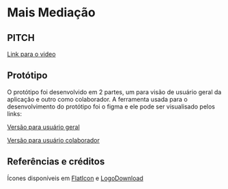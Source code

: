 # Mais Mediação

## PITCH

[Link para o video](https://www.youtube.com/watch?v=wGG-nZALO4g)

## Protótipo 

O protótipo foi desenvolvido em 2 partes, um para visão de usuário geral da aplicação e outro como colaborador. A ferramenta usada para o desenvolvimento do protótipo foi o figma e ele pode ser visualisado pelos links:

[Versão para usuário geral](https://www.figma.com/proto/e5Fr450I2yEuoZ6EGpaexa/LUA-Fluxo-comum?node-id=52%3A1080&scaling=min-zoom)

[Versão para usuário colaborador](https://www.figma.com/proto/Ggpn0jFXcvLkIquz0AXQek/LUA-Fluxo-Colaborador?node-id=52%3A1080&scaling=min-zoom)

## Referências e créditos

Ícones disponíveis em [FlatIcon]('http://www.flaticon.com/') e [LogoDownload]('http://logodownload.org')
